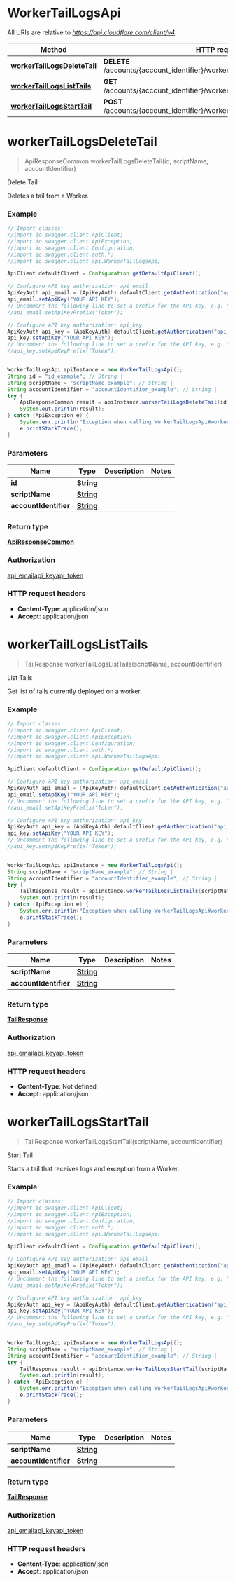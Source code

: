 # WorkerTailLogsApi

All URIs are relative to *https://api.cloudflare.com/client/v4*

Method | HTTP request | Description
------------- | ------------- | -------------
[**workerTailLogsDeleteTail**](WorkerTailLogsApi.md#workerTailLogsDeleteTail) | **DELETE** /accounts/{account_identifier}/workers/scripts/{script_name}/tails/{id} | Delete Tail
[**workerTailLogsListTails**](WorkerTailLogsApi.md#workerTailLogsListTails) | **GET** /accounts/{account_identifier}/workers/scripts/{script_name}/tails | List Tails
[**workerTailLogsStartTail**](WorkerTailLogsApi.md#workerTailLogsStartTail) | **POST** /accounts/{account_identifier}/workers/scripts/{script_name}/tails | Start Tail

<a name="workerTailLogsDeleteTail"></a>
# **workerTailLogsDeleteTail**
> ApiResponseCommon workerTailLogsDeleteTail(id, scriptName, accountIdentifier)

Delete Tail

Deletes a tail from a Worker.

### Example
```java
// Import classes:
//import io.swagger.client.ApiClient;
//import io.swagger.client.ApiException;
//import io.swagger.client.Configuration;
//import io.swagger.client.auth.*;
//import io.swagger.client.api.WorkerTailLogsApi;

ApiClient defaultClient = Configuration.getDefaultApiClient();

// Configure API key authorization: api_email
ApiKeyAuth api_email = (ApiKeyAuth) defaultClient.getAuthentication("api_email");
api_email.setApiKey("YOUR API KEY");
// Uncomment the following line to set a prefix for the API key, e.g. "Token" (defaults to null)
//api_email.setApiKeyPrefix("Token");

// Configure API key authorization: api_key
ApiKeyAuth api_key = (ApiKeyAuth) defaultClient.getAuthentication("api_key");
api_key.setApiKey("YOUR API KEY");
// Uncomment the following line to set a prefix for the API key, e.g. "Token" (defaults to null)
//api_key.setApiKeyPrefix("Token");


WorkerTailLogsApi apiInstance = new WorkerTailLogsApi();
String id = "id_example"; // String | 
String scriptName = "scriptName_example"; // String | 
String accountIdentifier = "accountIdentifier_example"; // String | 
try {
    ApiResponseCommon result = apiInstance.workerTailLogsDeleteTail(id, scriptName, accountIdentifier);
    System.out.println(result);
} catch (ApiException e) {
    System.err.println("Exception when calling WorkerTailLogsApi#workerTailLogsDeleteTail");
    e.printStackTrace();
}
```

### Parameters

Name | Type | Description  | Notes
------------- | ------------- | ------------- | -------------
 **id** | [**String**](.md)|  |
 **scriptName** | [**String**](.md)|  |
 **accountIdentifier** | [**String**](.md)|  |

### Return type

[**ApiResponseCommon**](ApiResponseCommon.md)

### Authorization

[api_email](../README.md#api_email)[api_key](../README.md#api_key)[api_token](../README.md#api_token)

### HTTP request headers

 - **Content-Type**: application/json
 - **Accept**: application/json

<a name="workerTailLogsListTails"></a>
# **workerTailLogsListTails**
> TailResponse workerTailLogsListTails(scriptName, accountIdentifier)

List Tails

Get list of tails currently deployed on a worker.

### Example
```java
// Import classes:
//import io.swagger.client.ApiClient;
//import io.swagger.client.ApiException;
//import io.swagger.client.Configuration;
//import io.swagger.client.auth.*;
//import io.swagger.client.api.WorkerTailLogsApi;

ApiClient defaultClient = Configuration.getDefaultApiClient();

// Configure API key authorization: api_email
ApiKeyAuth api_email = (ApiKeyAuth) defaultClient.getAuthentication("api_email");
api_email.setApiKey("YOUR API KEY");
// Uncomment the following line to set a prefix for the API key, e.g. "Token" (defaults to null)
//api_email.setApiKeyPrefix("Token");

// Configure API key authorization: api_key
ApiKeyAuth api_key = (ApiKeyAuth) defaultClient.getAuthentication("api_key");
api_key.setApiKey("YOUR API KEY");
// Uncomment the following line to set a prefix for the API key, e.g. "Token" (defaults to null)
//api_key.setApiKeyPrefix("Token");


WorkerTailLogsApi apiInstance = new WorkerTailLogsApi();
String scriptName = "scriptName_example"; // String | 
String accountIdentifier = "accountIdentifier_example"; // String | 
try {
    TailResponse result = apiInstance.workerTailLogsListTails(scriptName, accountIdentifier);
    System.out.println(result);
} catch (ApiException e) {
    System.err.println("Exception when calling WorkerTailLogsApi#workerTailLogsListTails");
    e.printStackTrace();
}
```

### Parameters

Name | Type | Description  | Notes
------------- | ------------- | ------------- | -------------
 **scriptName** | [**String**](.md)|  |
 **accountIdentifier** | [**String**](.md)|  |

### Return type

[**TailResponse**](TailResponse.md)

### Authorization

[api_email](../README.md#api_email)[api_key](../README.md#api_key)[api_token](../README.md#api_token)

### HTTP request headers

 - **Content-Type**: Not defined
 - **Accept**: application/json

<a name="workerTailLogsStartTail"></a>
# **workerTailLogsStartTail**
> TailResponse workerTailLogsStartTail(scriptName, accountIdentifier)

Start Tail

Starts a tail that receives logs and exception from a Worker.

### Example
```java
// Import classes:
//import io.swagger.client.ApiClient;
//import io.swagger.client.ApiException;
//import io.swagger.client.Configuration;
//import io.swagger.client.auth.*;
//import io.swagger.client.api.WorkerTailLogsApi;

ApiClient defaultClient = Configuration.getDefaultApiClient();

// Configure API key authorization: api_email
ApiKeyAuth api_email = (ApiKeyAuth) defaultClient.getAuthentication("api_email");
api_email.setApiKey("YOUR API KEY");
// Uncomment the following line to set a prefix for the API key, e.g. "Token" (defaults to null)
//api_email.setApiKeyPrefix("Token");

// Configure API key authorization: api_key
ApiKeyAuth api_key = (ApiKeyAuth) defaultClient.getAuthentication("api_key");
api_key.setApiKey("YOUR API KEY");
// Uncomment the following line to set a prefix for the API key, e.g. "Token" (defaults to null)
//api_key.setApiKeyPrefix("Token");


WorkerTailLogsApi apiInstance = new WorkerTailLogsApi();
String scriptName = "scriptName_example"; // String | 
String accountIdentifier = "accountIdentifier_example"; // String | 
try {
    TailResponse result = apiInstance.workerTailLogsStartTail(scriptName, accountIdentifier);
    System.out.println(result);
} catch (ApiException e) {
    System.err.println("Exception when calling WorkerTailLogsApi#workerTailLogsStartTail");
    e.printStackTrace();
}
```

### Parameters

Name | Type | Description  | Notes
------------- | ------------- | ------------- | -------------
 **scriptName** | [**String**](.md)|  |
 **accountIdentifier** | [**String**](.md)|  |

### Return type

[**TailResponse**](TailResponse.md)

### Authorization

[api_email](../README.md#api_email)[api_key](../README.md#api_key)[api_token](../README.md#api_token)

### HTTP request headers

 - **Content-Type**: application/json
 - **Accept**: application/json

